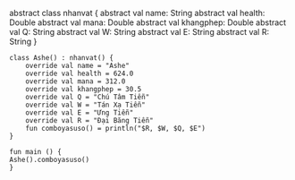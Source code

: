   abstract class nhanvat {
      abstract val name: String
      abstract val health: Double
      abstract val mana: Double
      abstract val khangphep: Double
      abstract val Q: String
      abstract val W: String
      abstract val E: String
      abstract val R: String
    }
    
    class Ashe() : nhanvat() {
        override val name = "Ashe"
        override val health = 624.0
        override val mana = 312.0
        override val khangphep = 30.5
        override val Q = "Chú Tâm Tiễn"
        override val W = "Tán Xạ Tiễn"
        override val E = "Ưng Tiễn"
        override val R = "Đại Băng Tiễn"
        fun comboyasuso() = println("$R, $W, $Q, $E")
    }
    
    fun main () {
    Ashe().comboyasuso()
    }
